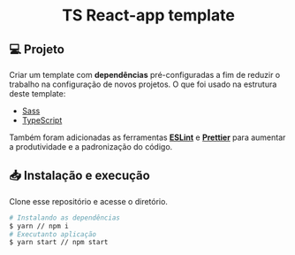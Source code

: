 <h1 align="center">TS React-app template</h1>

## 💻 Projeto

Criar um template com **dependências** pré-configuradas a fim de reduzir o trabalho na configuração de novos projetos. O que foi usado na estrutura deste template:

- [Sass](https://sass-lang.com/)
- [TypeScript](https://www.typescriptlang.org/)

Também foram adicionadas as ferramentas [**ESLint**](https://eslint.org/) e [**Prettier**](https://prettier.io/) para aumentar a produtividade e a padronização do código.

## 📥 Instalação e execução

Clone esse repositório e acesse o diretório.

```bash
# Instalando as dependências
$ yarn // npm i
# Executanto aplicação
$ yarn start // npm start
```
